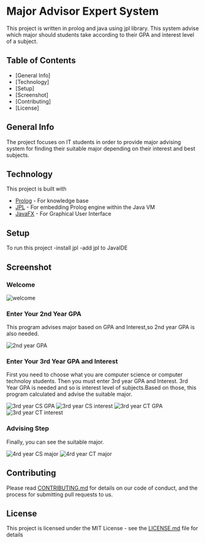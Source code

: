 # Major Advisor Expert System

This project is written in prolog and java using jpl library. This system advise
which major should students take according to their GPA and interest level of a
subject.

## Table of Contents

- [General Info]
- [Technology]
- [Setup]
- [Screenshot]
- [Contributing]
- [License]

## General Info

The project focuses on IT students in order to provide major advising system for
finding their suitable major depending on their interest and best subjects.

## Technology

This project is built with

- [Prolog](https://www.swi-prolog.org/pldoc/index.html) - For knowledge base
- [JPL](https://jpl7.org/) - For embedding Prolog engine within the Java VM
- [JavaFX](https://openjfx.io/) - For Graphical User Interface

## Setup

To run this project -install jpl -add jpl to JavaIDE

## Screenshot

### Welcome

![welcome](https://github.com/HeinKhantZaw/JavaProlog_majorAdvisor/received_2592189871091614.png)

### Enter Your 2nd Year GPA

This program advises major based on GPA and Interest,so 2nd year GPA is also
needed.

![2nd year GPA](https://github.com/ChitSuThwin/JavaProlog_majorAdvisor/received_688361715428878.webp)

### Enter Your 3rd Year GPA and Interest

First you need to choose what you are computer science or computer technoloy
students. Then you must enter 3rd year GPA and Interest. 3rd Year GPA is needed
and so is interest level of subjects.Based on those, this program calculated and
advise the suitable major.

![3rd year CS GPA](https://github.com/ChitSuThwin/JavaProlog_majorAdvisor/received_3396020330512077.webp)
![3rd year CS interest](https://github.com/ChitSuThwin/JavaProlog_majorAdvisor/received_822657888301556.webp)
![3rd year CT GPA](https://github.com/ChitSuThwin/JavaProlog_majorAdvisor/received_3434968886621932.webp)
![3rd year CT interest](https://github.com/ChitSuThwin/JavaProlog_majorAdvisor/received_684040369158102.webp)

### Advising Step

Finally, you can see the suitable major.

![4rd year CS major](https://github.com/ChitSuThwin/JavaProlog_majorAdvisor/received_340807180476096.webp)
![4rd year CT major](https://github.com/ChitSuThwin/JavaProlog_majorAdvisor/received_989494871569093.webp)

## Contributing

Please read
[CONTRIBUTING.md](https://github.com/HeinKhantZaw/prologProject/blob/master/CONTRIBUTING.md)
for details on our code of conduct, and the process for submitting pull requests
to us.

## License

This project is licensed under the MIT License - see the
[LICENSE.md](https://github.com/HeinKhantZaw/prologProject/blob/master/LICENSE)
file for details
